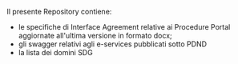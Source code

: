 Il presente Repository contiene:
-   le specifiche di Interface Agreement relative ai Procedure Portal aggiornate all'ultima versione in formato docx;
-   gli swagger relativi agli e-services pubblicati sotto PDND
-   la lista dei domini SDG
